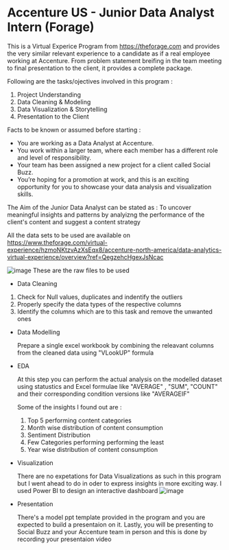 # Accenture US - Junior Data Analyst Intern (Forage)
This is a Virtual Experice Program from https://theforage.com and provides the very similar relevant experience to a candidate as if a real employee working at Accenture. From problem statement breifing in the team meeting to final presentation to the client, it provides a complete package.

Following are the tasks/ojectives involved in this program :
1. Project Understanding
2. Data Cleaning & Modeling
3. Data Visualization & Storytelling
4. Presentation to the Client

Facts to be known or assumed before starting :
* You are working as a Data Analyst at Accenture.
* You work within a larger team, where each member has a different role and level of responsibility.
* Your team has been assigned a new project for a client called Social Buzz.
* You’re hoping for a promotion at work, and this is an exciting opportunity for you to showcase your data analysis and visualization skills.

The Aim of the Junior Data Analyst can be stated as : To uncover meaningful insights and patterns by analyizng the performance of the client's content and suggest a content strategy 

All the data sets to be used are available on https://www.theforage.com/virtual-experience/hzmoNKtzvAzXsEqx8/accenture-north-america/data-analytics-virtual-experience/overview?ref=QegzehcHgexJsNcac

 ![image](https://github.com/Cokaine2912/Accenture-Forage/assets/97113663/095960f9-b828-4b6b-baef-3c8cc5d91de0)
These are the raw files to be used

* Data Cleaning

1. Check for Null values, duplicates and indentify the outliers
2. Properly specify the data types of the respective columns
3. Identify the columns which are to this task and remove the unwanted ones
  
* Data Modelling

  Prepare a single excel workbook by combining the releavant columns from the cleaned data using "VLookUP" formula

* EDA

  At this step you can perform the actual analysis on the modelled dataset using statustics and Excel formulae like "AVERAGE" , "SUM", "COUNT" and their corresponding condition versions like "AVERAGEIF"

  Some of the insights I found out are :
  1. Top 5 performing content categories
  2. Month wise distribution of content consumption
  3. Sentiment Distribution
  4. Few Categories performing performing the least
  5. Year wise distribution of content consumption
  

* Visualization

  There are no expetations for Data Visualizations as such in this program but I went ahead to do in oder to express insights in more exciting way. I used Power BI to design an interactive dashboard
  ![image](https://github.com/Cokaine2912/Accenture-Forage/assets/97113663/2d9d2869-6b50-490f-a401-72eba6d751d9)
 

* Presentation

  There's a model ppt template provided in the program and you are expected to build a presentaion on it.
  Lastly, you will be presenting to Social Buzz and your Accenture team in person and this is done by recording your presentaion video
 
